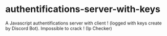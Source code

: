 # authentifications-server-with-keys
A Javascript authentifications server with client ! (logged with keys create by Discord Bot). Impossible to crack ! (Ip Checker)

